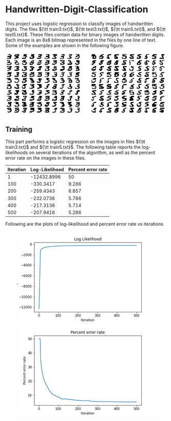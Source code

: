 # Handwritten-Digit-Classification

This project uses logistic regression to classify images of handwritten digits. The files ${\tt train3.txt}$, ${\tt test3.txt}$, ${\tt train5.txt}$, and ${\tt test5.txt}$. These files contain data for binary images of handwritten digits. Each image is an 8x8 bitmap represented in the files by one line of text. Some of the examples are shown in the following figure.

<div align="center">
  
![](digit3and5.png)

</div>

## Training

This part performs a logistic regression on the images in files ${\tt train3.txt}$ and ${\tt train5.txt}$. The following table reports the log-likelihoods on several iterations of the algorithm, as well as the percent error rate on the images in these files.

<div align="center">
  
| Iteration | Log-Likelihood | Percent error rate |
| --- | --- | --- |
| 1 | -12432.8996 | 50 |
| 100 | -330.3417 | 9.286 |
| 200 | -259.4343 | 6.857 |
| 300 | -232.0736 | 5.786 |
| 400 | -217.3136 | 5.714 |
| 500 | -207.9416 | 5.286 |

</div>

Following are the plots of log-likelihood and percent error rate vs iterations

<div align="center">
  
![](LogLikelihood.png)
![](PercentError.png)

</div>
